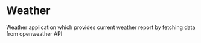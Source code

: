 # Weather
 Weather application which provides current weather report by fetching data from openweather API
